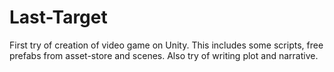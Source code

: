 # Last-Target
First try of creation of video game on Unity.
This includes some scripts, free prefabs from asset-store and scenes. 
Also try of writing plot and narrative.
